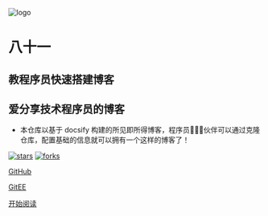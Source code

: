 ![logo](_media/logo.png)

# 八十一

## 教程序员快速搭建博客
## 爱分享技术程序员的博客

- 本仓库以基于 docsify 构建的所见即所得博客，程序员👨🏻‍💻伙伴可以通过克隆仓库，配置基础的信息就可以拥有一个这样的博客了！

 
[![stars](https://badgen.net/github/stars/fuzhengwei/fuzhengwei.github.io?icon=github&color=4ab8a1)](https://github.com/fuzhengwei/fuzhengwei.github.io) [![forks](https://badgen.net/github/forks/fuzhengwei/fuzhengwei.github.io?icon=github&color=4ab8a1)](https://github.com/fuzhengwei/fuzhengwei.github.io)

[GitHub](<https://github.com/ZQingHua-666>)

[GitEE](<https://gitee.com/zhengqinghua>)

[开始阅读](README.md)